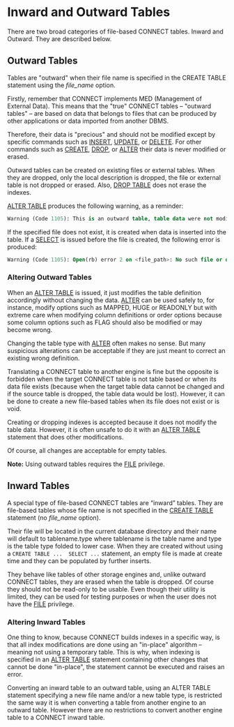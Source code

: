 # Inward and Outward Tables

There are two broad categories of file-based CONNECT tables. Inward and Outward. They are
described below.

## Outward Tables

Tables are "outward" when their file name is specified in the CREATE TABLE statement using the <em>file_name</em> option.

Firstly, remember that CONNECT implements MED (Management of External Data).
This means that the "true" CONNECT tables – "outward tables" – are based on
data that belongs to files that can be produced by other applications or data
imported from another DBMS.

Therefore, their data is "precious" and should not be modified except by
specific commands such as [INSERT](/sql-statements-structure/sql-statements/data-manipulation/inserting-loading-data/insert), [UPDATE](/sql-statements-structure/sql-statements/data-manipulation/changing-deleting-data/update), or [DELETE](/sql-statements-structure/sql-statements/data-manipulation/changing-deleting-data/delete). For other commands such as [CREATE](/sql-statements-structure/sql-statements/data-definition/create), [DROP](/sql-statements-structure/sql-statements/data-definition/drop), or [ALTER](/sql-statements-structure/sql-statements/data-definition/alter) their data is never modified or erased.

Outward tables can be created on existing files or external tables. When they
are dropped, only the local description is dropped, the file or external table
is not dropped or erased. Also, [DROP TABLE](/sql-statements-structure/sql-statements/data-definition/drop/drop-table) does not erase the indexes.

[ALTER TABLE](/sql-statements-structure/sql-statements/data-definition/alter/alter-table) produces the following warning, as a reminder:

```sql
Warning (Code 1105): This is an outward table, table data were not modified.
```

If the specified file does not exist, it is created when data is inserted into the table. If a [SELECT](/sql-statements-structure/sql-statements/data-manipulation/selecting-data/select) is issued before the file is created, the following error is produced:

```sql
Warning (Code 1105): Open(rb) error 2 on <file_path>: No such file or directory
```

### Altering Outward Tables

When an [ALTER TABLE](/sql-statements-structure/sql-statements/data-definition/alter/alter-table) is issued, it just modifies the table definition
accordingly without changing the data. [ALTER](/sql-statements-structure/sql-statements/data-definition/alter) can be used safely to, for
instance, modify options such as MAPPED, HUGE or READONLY but with extreme care
when modifying column definitions or order options because some column options
such as FLAG should also be modified or may become wrong.

Changing the table type with [ALTER](/sql-statements-structure/sql-statements/data-definition/alter) often makes no sense. But many suspicious
alterations can be acceptable if they are just meant to correct an existing
wrong definition.

Translating a CONNECT table to another engine is fine but the opposite is
forbidden when the target CONNECT table is not table based or when its data
file exists (because when the target table data cannot be changed and if the source
table is dropped, the table data would be lost). However, it can be done to
create a new file-based tables when its file does not exist or is void.

Creating or dropping indexes is accepted because it does not modify the table
data. However, it is often unsafe to do it with an [ALTER TABLE](/sql-statements-structure/sql-statements/data-definition/alter/alter-table) statement that
does other modifications.

Of course, all changes are acceptable for empty tables.

<strong>Note:</strong> Using outward tables requires the [FILE](/kb/en/grant/#global-privileges) privilege.

## Inward Tables

A special type of file-based CONNECT tables are “inward” tables. They are file-based tables whose file name is not specified in the [CREATE TABLE](/sql-statements-structure/sql-statements/data-definition/create/create-table) statement (no <em>file_name</em> option).

Their file will be located in the current database directory and their name
will default to tablename.type where tablename is the table name and type is the table
type folded to lower case. When they are created without using a
`CREATE TABLE ...  SELECT ...` statement, an empty file is made at create
time and they can be populated by further inserts.

They behave like tables of other storage engines and, unlike outward CONNECT
tables, they are erased when the table is dropped. Of course they should not be
read-only to be usable. Even though their utility is limited, they can be used
for testing purposes or when the user does not have the [FILE](/kb/en/grant/#global-privileges) privilege.

### Altering Inward Tables

One thing to know, because CONNECT builds indexes in a specific way, is that
all index modifications are done using an "in-place" algorithm – meaning not
using a temporary table. This is why, when indexing is specified in an [ALTER
TABLE](/sql-statements-structure/sql-statements/data-definition/alter/alter-table) statement containing other changes that cannot be done "in-place", the
statement cannot be executed and raises an error.

Converting an inward table to an outward table, using an ALTER TABLE statement
specifying a new file name and/or a new table type, is restricted the same way
it is when converting a table from another engine to an outward table. However
there are no restrictions to convert another engine table to a CONNECT inward
table.